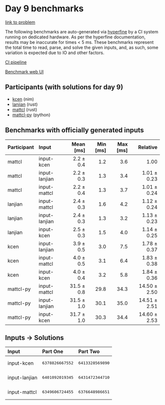 # Day 9 benchmarks

[link to problem](https://adventofcode.com/2024/day/9)

The following benchmarks are auto-generated via
[hyperfine](https://github.com/sharkdp/hyperfine) by a CI system running on
dedicated hardware. As per the hyperfine documentation, results may be
inaccurate for times < 5 ms. These benchmarks represent the total time to read,
parse, and solve the given inputs, and, as such, some variation is expected due
to IO and other factors.

[CI pipeline](http://ci.papercode.net:8080/teams/main/pipelines/aoc2024)

[Benchmark web UI](https://aoc.ancalagon.black)


## Participants (with solutions for day 9)

- [kcen](https://github.com/kcen/aoc2024) (nim)
- [lanjian](https://github.com/lanjian/aoc-2024) (rust)
- [mattcl](https://github.com/mattcl/aoc2024) (rust)
- [mattcl-py](https://github.com/mattcl/aoc2024-py) (python)


## Benchmarks with officially generated inputs

| Participant | Input | Mean [ms] | Min [ms] | Max [ms] | Relative |
|:---|:---|---:|---:|---:|---:|
| mattcl | input-kcen | 2.2 ± 0.4 | 1.2 | 3.6 | 1.00 |
| mattcl | input-lanjian | 2.2 ± 0.3 | 1.3 | 3.4 | 1.01 ± 0.23 |
| mattcl | input-mattcl | 2.2 ± 0.4 | 1.3 | 3.7 | 1.01 ± 0.24 |
| lanjian | input-mattcl | 2.4 ± 0.3 | 1.6 | 4.2 | 1.12 ± 0.24 |
| lanjian | input-lanjian | 2.4 ± 0.3 | 1.3 | 3.2 | 1.13 ± 0.23 |
| lanjian | input-kcen | 2.5 ± 0.3 | 1.5 | 4.0 | 1.14 ± 0.25 |
| kcen | input-lanjian | 3.9 ± 0.5 | 3.0 | 7.5 | 1.78 ± 0.37 |
| kcen | input-mattcl | 4.0 ± 0.5 | 3.1 | 6.4 | 1.83 ± 0.38 |
| kcen | input-kcen | 4.0 ± 0.4 | 3.2 | 5.8 | 1.84 ± 0.36 |
| mattcl-py | input-mattcl | 31.5 ± 0.8 | 29.8 | 34.3 | 14.50 ± 2.50 |
| mattcl-py | input-lanjian | 31.5 ± 1.0 | 30.1 | 35.0 | 14.51 ± 2.51 |
| mattcl-py | input-kcen | 31.7 ± 1.0 | 30.3 | 34.4 | 14.60 ± 2.53 |


## Inputs -> Solutions

| Input | Part One | Part Two |
|:---|:---|:---|
|input-kcen|<pre>6378826667552</pre>|<pre>6413328569890</pre>|
|input-lanjian|<pre>6401092019345</pre>|<pre>6431472344710</pre>|
|input-mattcl|<pre>6349606724455</pre>|<pre>6376648986651</pre>|